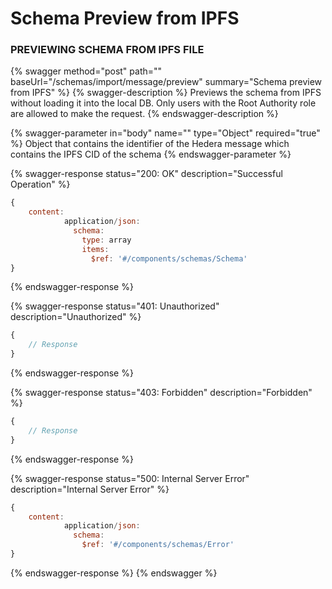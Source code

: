 # Schema Preview from IPFS

### PREVIEWING SCHEMA FROM IPFS FILE

{% swagger method="post" path="" baseUrl="/schemas/import/message/preview" summary="Schema preview from IPFS" %}
{% swagger-description %}
Previews the schema from IPFS without loading it into the local DB. Only users with the Root Authority role are allowed to make the request.
{% endswagger-description %}

{% swagger-parameter in="body" name="" type="Object" required="true" %}
Object that contains the identifier of the Hedera message which contains the IPFS CID of the schema
{% endswagger-parameter %}

{% swagger-response status="200: OK" description="Successful Operation" %}

```javascript
{
    content:
            application/json:
              schema:
                type: array
                items:
                  $ref: '#/components/schemas/Schema'
}
```

{% endswagger-response %}

{% swagger-response status="401: Unauthorized" description="Unauthorized" %}

```javascript
{
    // Response
}
```

{% endswagger-response %}

{% swagger-response status="403: Forbidden" description="Forbidden" %}

```javascript
{
    // Response
}
```

{% endswagger-response %}

{% swagger-response status="500: Internal Server Error" description="Internal Server Error" %}

```javascript
{
    content:
            application/json:
              schema:
                $ref: '#/components/schemas/Error'
}
```

{% endswagger-response %}
{% endswagger %}

